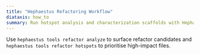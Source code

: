 ```yaml
---
title: "Hephaestus Refactoring Workflow"
diataxis: how_to
summary: Run hotspot analysis and characterization scaffolds with Hephaestus CLI commands.
---
```


Use `hephaestus tools refactor analyze` to surface refactor candidates and
`hephaestus tools refactor hotspots` to prioritise high-impact files.

